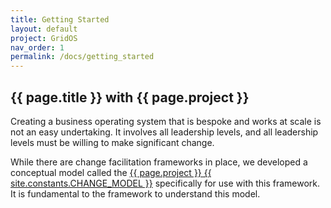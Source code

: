 ```yaml
---
title: Getting Started
layout: default
project: GridOS
nav_order: 1
permalink: /docs/getting_started
---
```


## {{ page.title }} with {{ page.project }}

Creating a business operating system that is bespoke and works at scale is not an easy undertaking. It involves all leadership levels, and all leadership levels must be willing to make significant change.

While there are change facilitation frameworks in place, we developed a conceptual model called the [{{ page.project }} {{ site.constants.CHANGE_MODEL }}](/GridOS/docs/concepts/change_model) specifically for use with this framework. It is fundamental to the framework to understand this model.
